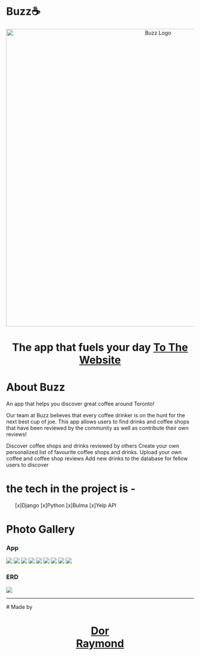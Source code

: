 # Buzz☕

<p align="center">
  <a href="https://github.com/Ckrcok/buzz">
    <img alt="Buzz Logo" src="https://i.imgur.com/WgzL52g.png" width="800"/>
  </a>
</p>
<h1 align ="center">
The app that fuels your day
<a href="https://github.com/Ckrcok/buzz">To The Website</a>
</h1>
        
# About Buzz

An app that helps you discover great coffee around Toronto!

Our team at Buzz believes that every coffee drinker is on the hunt for the next best cup of joe. This app allows users to find drinks and coffee shops that have been reviewed by the community as well as contribute their own reviews!



Discover coffee shops and drinks reviewed by others 
Create your own personalized list of favourite coffee shops and drinks.
Upload your own coffee and coffee shop reviews
Add new drinks to the database for fellow users to discover





# the tech in the project is -
<ul>
[x]Django
[x]Python
[x]Bulma
[x]Yelp API
</ul>



# Photo Gallery 
### App

 
  [![](https://i.imgur.com/wlFvnhh.png)](#)
  [![](https://i.imgur.com/5S27RTQ.png)](#)
  [![](https://i.imgur.com/xehsYdK.png)](#)
  [![](https://i.imgur.com/Z0WOEir.png)](#)
  [![](https://i.imgur.com/pdGuQt0.png)](#)
  [![](https://i.imgur.com/k4WYReM.png)](#)
  [![](https://i.imgur.com/JvYJcUe.png)](#)
  [![](https://i.imgur.com/tEaZKx6.png)](#)
  [![](https://i.imgur.com/W5DtzvX.png)](#)




### ERD
[![](https://i.imgur.com/UTb19kK.png)](#)

<hr>
# Made by 


<h1 align="center">
  <a href="https://github.com/Ckrcok">
    Dor
  </a>
<br>
   <a href="https://github.com/Raymond2200">
      Raymond
  </a>
</h1>
